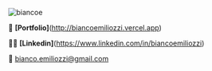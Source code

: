 ![biancoe](https://user-images.githubusercontent.com/56521196/89742178-07c79700-da6e-11ea-9da2-25576616009f.png)

💼 **[Portfolio]**(http://biancoemiliozzi.vercel.app)

👨‍💼 **[Linkedin]**(https://www.linkedin.com/in/biancoemiliozzi)

📧 bianco.emiliozzi@gmail.com
